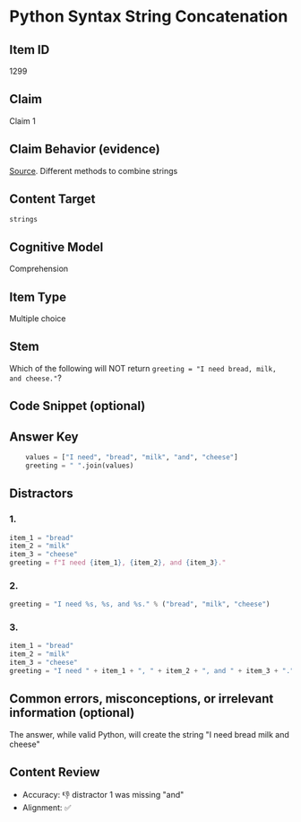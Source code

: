 # Python Syntax String Concatenation

## Item ID
1299

## Claim

Claim 1

## Claim Behavior (evidence)

[Source](https://www.pythonforbeginners.com/concatenation/string-concatenation-and-formatting-in-python). Different methods to combine strings 

## Content Target
`strings`

## Cognitive Model 

Comprehension

## Item Type
Multiple choice

## Stem
Which of the following will NOT return `greeting = "I need bread, milk, and cheese."`?

## Code Snippet (optional)

## Answer Key
```python
    values = ["I need", "bread", "milk", "and", "cheese"]
    greeting = " ".join(values) 
```

## Distractors 
### 1.
```python
item_1 = "bread"
item_2 = "milk"
item_3 = "cheese"
greeting = f"I need {item_1}, {item_2}, and {item_3}."
```

### 2.
```python
greeting = "I need %s, %s, and %s." % ("bread", "milk", "cheese") 
```

### 3.
```python
item_1 = "bread"
item_2 = "milk"
item_3 = "cheese"
greeting = "I need " + item_1 + ", " + item_2 + ", and " + item_3 + "."
```

## Common errors, misconceptions, or irrelevant information (optional)
The answer, while valid Python, will create the string "I need bread milk and cheese"

## Content Review

- Accuracy: 👎 distractor 1 was missing "and"
- Alignment: ✅
